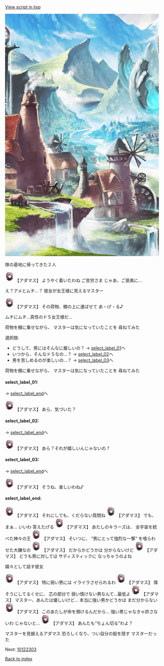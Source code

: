 [View script in lisp](../scripts/10122302.txt)

![foot_mountain_village.png](../images/backgrounds/foot_mountain_village.png)

隊の基地に帰ってきた２人

<img src="../images/units/101221.png" alt="101221.png" height="34"/>
【アダマス】
ようやく着いたわね
ご苦労さま
じゃあ、ご褒美に…

え？アメとムチ…？
彼女が女王様に見えるマスター

<img src="../images/units/101221.png" alt="101221.png" height="34"/>
【アダマス】
その荷物、棚の上に運ばせて
あ・げ・る♪

ムチにムチ…真性のドＳ女王様だ…

荷物を棚に乗せながら、
マスターは気になっていたことを
尋ねてみた

選択肢:
- どうして、男にはそんなに厳しいの？ → [select_label_01](#select_label_01)へ
- いつから、そんなドＳなの…？ → [select_label_02](#select_label_02)へ
- 男を苦しめるのが楽しいの…？ → [select_label_03](#select_label_03)へ

荷物を棚に乗せながら、
マスターは気になっていたことを
尋ねてみた

#### select_label_01:
 → [select_label_end](#select_label_end)へ

<img src="../images/units/101221.png" alt="101221.png" height="34"/>
【アダマス】
あら、気づいた？

#### select_label_02:
 → [select_label_end](#select_label_end)へ

<img src="../images/units/101221.png" alt="101221.png" height="34"/>
【アダマス】
あら？それが嬉しいんじゃないの？

#### select_label_03:
 → [select_label_end](#select_label_end)へ

<img src="../images/units/101221.png" alt="101221.png" height="34"/>
【アダマス】
そうね、楽しいわね♪

#### select_label_end:

<img src="../images/units/101221.png" alt="101221.png" height="34"/>
【アダマス】
それにしても、くだらない質問ね

<img src="../images/units/101221.png" alt="101221.png" height="34"/>
【アダマス】
でも、まぁ…
いいわ
答えたげる

<img src="../images/units/101221.png" alt="101221.png" height="34"/>
【アダマス】
あたしのキラーズは、
全宇宙を統べた神々の王

<img src="../images/units/101221.png" alt="101221.png" height="34"/>
【アダマス】
そいつに、
“男にとって強烈な一撃”
を喰らわせた大鎌なの

<img src="../images/units/101221.png" alt="101221.png" height="34"/>
【アダマス】
だからかどうかは
分からないけど

<img src="../images/units/101221.png" alt="101221.png" height="34"/>
【アダマス】
どうも男に対しては
サディスティックに
なっちゃうのよね

嬉々として話す彼女

<img src="../images/units/101221.png" alt="101221.png" height="34"/>
【アダマス】
特に弱い男には
イライラさせられるわ

<img src="../images/units/101221.png" alt="101221.png" height="34"/>
【アダマス】
偉そうにしてるくせに、
芯の部分で
弱い情けない男なんて…最低よ

<img src="../images/units/101221.png" alt="101221.png" height="34"/>
【アダマス】
マスター、あんたは優しいけど…
本当に強い男かどうかは
まだ分からない

<img src="../images/units/101221.png" alt="101221.png" height="34"/>
【アダマス】
このあたしが命を預けるんだから…
強い男じゃなきゃ許さないわ
じゃないと…

<img src="../images/units/101221.png" alt="101221.png" height="34"/>
【アダマス】
あんたも“ちょん切る”わよ？

マスターを見据えるアダマス
恐ろしくなり、つい自分の股を隠す
マスターだった

Next: [10122303](10122303.md)

[Back to index](index.md)
